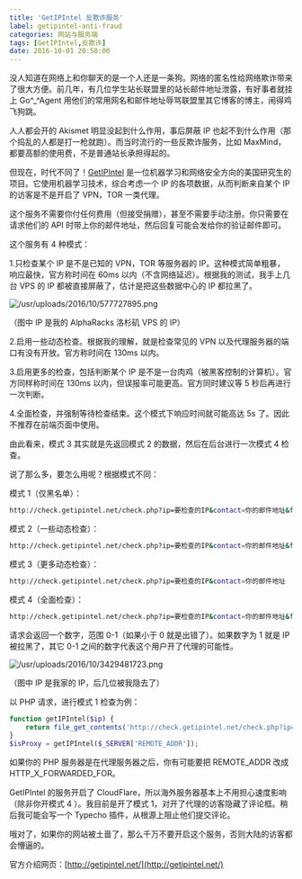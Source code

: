```yaml
---
title: 'GetIPIntel 反欺诈服务'
label: getipintel-anti-fraud
categories: 网站与服务端
tags: [GetIPIntel,反欺诈]
date: 2016-10-01 20:50:00
---
```

没人知道在网络上和你聊天的是一个人还是一条狗。网络的匿名性给网络欺诈带来了很大方便。前几年，有几位学生站长联盟里的站长邮件地址泄露，有好事者就挂上 Go^_^Agent 用他们的常用网名和邮件地址辱骂联盟里其它博客的博主，闹得鸡飞狗跳。

人人都会开的 Akismet 明显没起到什么作用，事后屏蔽 IP 也起不到什么作用（那个捣乱的人都是打一枪就跑）。而当时流行的一些反欺诈服务，比如 MaxMind，都要高额的使用费，不是普通站长承担得起的。

但现在，时代不同了！[GetIPIntel](http://getipintel.net/) 是一位机器学习和网络安全方向的美国研究生的项目。它使用机器学习技术，综合考虑一个 IP 的各项数据，从而判断来自某个 IP 的访客是不是开启了 VPN，TOR 一类代理。

这个服务不需要你付任何费用（但接受捐赠），甚至不需要手动注册。你只需要在请求他们的 API 时带上你的邮件地址，然后回复可能会发给你的验证邮件即可。

这个服务有 4 种模式：

1.只检查某个 IP 是不是已知的 VPN，TOR 等服务器的 IP。这种模式简单粗暴，响应最快，官方称时间在 60ms 以内（不含网络延迟）。根据我的测试，我手上几台 VPS 的 IP 都被直接屏蔽了，估计是把这些数据中心的 IP 都拉黑了。

![/usr/uploads/2016/10/577727895.png](/usr/uploads/2016/10/577727895.png)

（图中 IP 是我的 AlphaRacks 洛杉矶 VPS 的 IP）

2.启用一些动态检查。根据我的理解，就是检查常见的 VPN 以及代理服务器的端口有没有开放。官方称时间在 130ms 以内。

3.启用更多的检查，包括判断某个 IP 是不是一台肉鸡（被黑客控制的计算机）。官方同样称时间在 130ms 以内，但误报率可能更高。官方同时建议等 5 秒后再进行一次判断。

4.全面检查，并强制等待检查结束。这个模式下响应时间就可能高达 5s 了。因此不推荐在前端页面中使用。

由此看来，模式 3 其实就是先返回模式 2 的数据，然后在后台进行一次模式 4 检查。

说了那么多，要怎么用呢？根据模式不同：

模式 1（仅黑名单）：

```bash
http://check.getipintel.net/check.php?ip=要检查的IP&contact=你的邮件地址&flags=m
```

模式 2（一些动态检查）：

```bash
http://check.getipintel.net/check.php?ip=要检查的IP&contact=你的邮件地址&flags=b
```

模式 3（更多动态检查）：

```bash
http://check.getipintel.net/check.php?ip=要检查的IP&contact=你的邮件地址
```

模式 4（全面检查）：

```bash
http://check.getipintel.net/check.php?ip=要检查的IP&contact=你的邮件地址&flags=f
```

请求会返回一个数字，范围 0-1（如果小于 0 就是出错了）。如果数字为 1 就是 IP 被拉黑了，其它 0-1 之间的数字代表这个用户开了代理的可能性。

![/usr/uploads/2016/10/3429481723.png](/usr/uploads/2016/10/3429481723.png)

（图中 IP 是我家的 IP，后几位被我隐去了）

以 PHP 请求，进行模式 1 检查为例：

```php
function getIPIntel($ip) {
    return file_get_contents('http://check.getipintel.net/check.php?ip='. $ip .'&contact=你的邮件地址&flags=m') == 1;
}
$isProxy = getIPIntel($_SERVER['REMOTE_ADDR']);
```

如果你的 PHP 服务器是在代理服务器之后，你有可能要把 REMOTE_ADDR 改成 HTTP_X_FORWARDED_FOR。

GetIPIntel 的服务开启了 CloudFlare，所以海外服务器基本上不用担心速度影响（除非你开模式 4 ）。我目前是开了模式 1，对开了代理的访客隐藏了评论框。稍后我可能会写一个 Typecho 插件，从根源上阻止他们提交评论。

哦对了，如果你的网站被土啬了，那么千万不要开启这个服务，否则大陆的访客都会懵逼的。

官方介绍网页：[http://getipintel.net/](http://getipintel.net/)